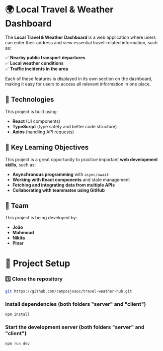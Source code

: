 # 🌍 Local Travel & Weather Dashboard  

The **Local Travel & Weather Dashboard** is a web application where users can enter their address and view essential travel-related information, such as:  

✅ **Nearby public transport departures**  
✅ **Local weather conditions**  
✅ **Traffic incidents in the area**  

Each of these features is displayed in its own section on the dashboard, making it easy for users to access all relevant information in one place.  

## 🚀 Technologies  

This project is built using:  
- **React** (UI components)  
- **TypeScript** (type safety and better code structure)  
- **Axios** (handling API requests)  

## 🎯 Key Learning Objectives  

This project is a great opportunity to practice important **web development skills**, such as:  
- **Asynchronous programming** with `async/await`  
- **Working with React components** and state management  
- **Fetching and integrating data from multiple APIs**  
- **Collaborating with teammates using GitHub**  

## 👥 Team  

This project is being developed by:  
- **João**  
- **Mahmoud** 
- **Nikita**  
- **Pinar**  

# 📌 Project Setup

### 1️⃣ Clone the repository  
```bash
git https://github.com/camposjoaoc/travel-weather-hub.git
```
### Install dependencies  (both folders "server" and "client")
```bash
npm install
```
### Start the development server (both folders "server" and "client")
```bash
npm run dev
```
